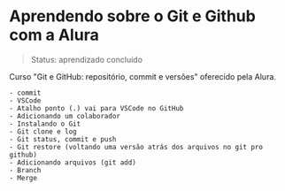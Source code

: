 # Aprendendo sobre o Git e Github com a Alura

> Status: aprendizado concluído

Curso "Git e GitHub: repositório, commit e versões" oferecido pela Alura.


```
- commit
- VSCode
- Atalho ponto (.) vai para VSCode no GitHub
- Adicionando um colaborador
- Instalando o Git
- Git clone e log
- Git status, commit e push
- Git restore (voltando uma versão atrás dos arquivos no git pro github)
- Adicionando arquivos (git add)
- Branch
- Merge
```
